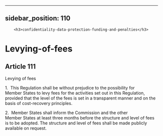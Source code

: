 
---
sidebar_position: 110
---
        <h3>confidentiality-data-protection-funding-and-penalties</h3>
<h1>Levying-of-fees</h1>
<h2>Article 111</h2>
   <p class="stitle-article-norm">Levying of fees</p>
   <p class="norm">1.&nbsp;&nbsp;This Regulation shall be without 
prejudice to the possibility for Member&nbsp;States to levy fees for the
 activities set out in this Regulation, provided that the level of the 
fees is set in a transparent manner and on the basis of cost-recovery 
principles.</p>
   <p class="norm">2.&nbsp;&nbsp;Member&nbsp;States shall inform the 
Commission and the other Member&nbsp;States at least three months before
 the structure and level of fees is to be adopted. The structure and 
level of fees shall be made publicly available on request.</p>